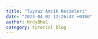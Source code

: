 ```yaml
---
title: "Tuysuz Amcik Resimleri"
date: "2023-04-02 12:26:47 +0300"
author: NrdyBhu1
category: tutorial blog
---
```

